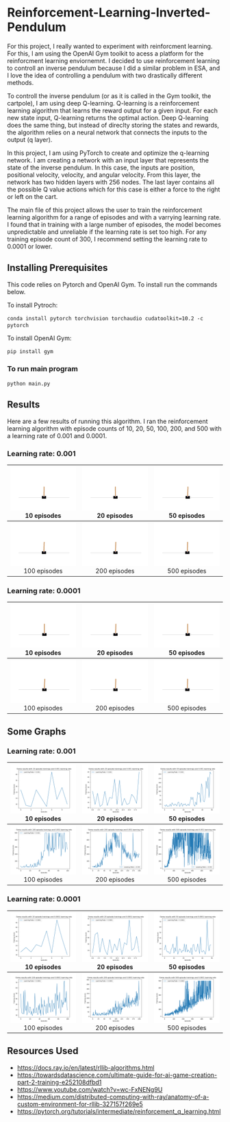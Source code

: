 # Reinforcement-Learning-Inverted-Pendulum

For this project, I really wanted to experiment with reinforcment learning. For this, I am using the OpenAI Gym toolkit to acess a platform for the reinforcment learning enviornemnt. I decided to use reinforcement learning to controll an inverse pendulum because I did a similar problem in ESA, and I love the idea of controlling a pendulum with two drastically different methods.

To controll the inverse pendulum (or as it is called in the Gym toolkit, the cartpole), I am using deep Q-learning. Q-learning is a reinforcement learning algorithm that learns the reward output for a given input. For each new state input, Q-learning returns the optimal action. Deep Q-learning does the same thing, but instead of direclty storing the states and rewards, the algorithm relies on a neural network that connects the inputs to the output (q layer).

In this project, I am using PyTorch to create and optimize the q-learning network. I am creating a network with an input layer that represents the state of the inverse pendulum. In this case, the inputs are position, positional velocity, velocity, and angular velocity. From this layer, the network has two hidden layers with 256 nodes. The last layer contains all the possible Q value actions which for this case is either a force to the right or left on the cart.

The main file of this project allows the user to train the reinforcement learning algorithm for a range of episodes and with a varrying learning rate. I found that in training with a large number of episodes, the model becomes unpredictable and unreliable if the learning rate is set too high. For any training episode count of 300, I recommend setting the learning rate to 0.0001 or lower.

## Installing Prerequisites
This code relies on Pytorch and OpenAI Gym. To install run the commands below.

To install Pytroch:
```
conda install pytorch torchvision torchaudio cudatoolkit=10.2 -c pytorch
```
To install OpenAI Gym:
```
pip install gym
```

### To run main program
```
python main.py
```

## Results
Here are a few results of running this algorithm. I ran the reinforcement learning algorithm with episode counts of 10, 20, 50, 100, 200, and 500 with a learning rate of 0.001 and 0.0001.

### Learning rate: 0.001
|![Cart Pendulum Simulation Results](/media/10-games-lr-0.001.gif)10 episodes|![Cart Pendulum Simulation Results](/media/20-games-lr-0.001.gif)20 episodes|![Cart Pendulum Simulation Results](/media/50-games-lr-0.001.gif)50 episodes|
|:-:|:-:|:-:|
|![Cart Pendulum Simulation Results](/media/100-games-lr-0.001.gif)100 episodes|![Cart Pendulum Simulation Results](/media/200-games-lr-0.001.gif)200 episodes|![Cart Pendulum Simulation Results](/media/500-games-lr-0.001.gif)500 episodes|

### Learning rate: 0.0001
|![Cart Pendulum Simulation Results](/media/10-games-lr-0.0001.gif)10 episodes|![Cart Pendulum Simulation Results](/media/20-games-lr-0.0001.gif)20 episodes|![Cart Pendulum Simulation Results](/media/50-games-lr-0.0001.gif)50 episodes|
|:-:|:-:|:-:|
|![Cart Pendulum Simulation Results](/media/100-games-lr-0.0001.gif)100 episodes|![Cart Pendulum Simulation Results](/media/200-games-lr-0.001.gif)200 episodes|![Cart Pendulum Simulation Results](/media/500-games-lr-0.001.gif)500 episodes|


## Some Graphs
### Learning rate: 0.001
|![Cart Pendulum Simulation Results](/media/10-games-lr-0.001.png)10 episodes|![Cart Pendulum Simulation Results](/media/20-games-lr-0.001.png)20 episodes|![Cart Pendulum Simulation Results](/media/50-games-lr-0.001.png)50 episodes|
|:-:|:-:|:-:|
|![Cart Pendulum Simulation Results](/media/100-games-lr-0.001.png)100 episodes|![Cart Pendulum Simulation Results](/media/200-games-lr-0.001.png)200 episodes|![Cart Pendulum Simulation Results](/media/500-games-lr-0.001.png)500 episodes|

### Learning rate: 0.0001
|![Cart Pendulum Simulation Results](/media/10-games-lr-0.0001.png)10 episodes|![Cart Pendulum Simulation Results](/media/20-games-lr-0.0001.png)20 episodes|![Cart Pendulum Simulation Results](/media/50-games-lr-0.0001.png)50 episodes|
|:-:|:-:|:-:|
|![Cart Pendulum Simulation Results](/media/100-games-lr-0.0001.png)100 episodes|![Cart Pendulum Simulation Results](/media/200-games-lr-0.0001.png)200 episodes|![Cart Pendulum Simulation Results](/media/500-games-lr-0.0001.png)500 episodes|


## Resources Used
- https://docs.ray.io/en/latest/rllib-algorithms.html
- https://towardsdatascience.com/ultimate-guide-for-ai-game-creation-part-2-training-e252108dfbd1
- https://www.youtube.com/watch?v=wc-FxNENg9U
- https://medium.com/distributed-computing-with-ray/anatomy-of-a-custom-environment-for-rllib-327157f269e5
- https://pytorch.org/tutorials/intermediate/reinforcement_q_learning.html
